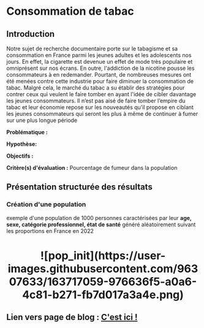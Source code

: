 # Consommation de tabac

## Introduction

Notre sujet de recherche documentaire porte sur le tabagisme et sa consommation en France parmi les jeunes adultes et les adolescents nos jours. En effet, la cigarette est devenue un effet de mode très populaire et omniprésent sur nos écrans.  En outre, l'addiction de la nicotine pousse les consommateurs à en redemander. Pourtant, de nombreuses mesures ont été menées contre cette industrie pour faire diminuer la consommation de tabac. Malgré cela, le marché du tabac a su établir des stratégies pour contrer ceux qui veulent le faire tomber en ayant l'idée de cibler davantage les jeunes consommateurs. Il n’est pas aisé de faire tomber l’empire du tabac et leur économie repose sur les nouveautés qu’il propose en ciblant les jeunes consommateurs qui seront les plus à même de continuer à fumer sur une plus longue période

**Problématique :** 

**Hypothèse:**

**Objectifs :**

**Critère(s) d'évaluation :** Pourcentage de fumeur dans la population


## Présentation structurée des résultats

### Création d'une population

exemple d'une population de 1000 personnes caractérisées par leur **age, sexe, catégorie professionnel, état de santé** généré aléatoirement suivant les proportions en France en 2022
<h1 align="center"> ![pop_init](https://user-images.githubusercontent.com/96307633/163717059-976636f5-a0a6-4c81-b271-fb7d017a3a4e.png) </h1>




## Lien vers page de blog : <a href="blog.html"> C'est ici ! </a>


